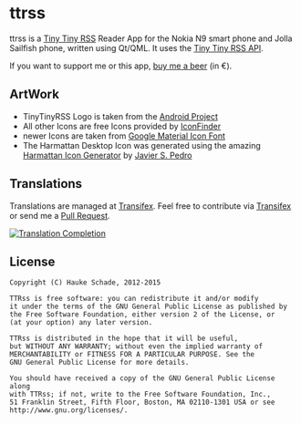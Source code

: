 ttrss
==========

ttrss is a [Tiny Tiny RSS](http://tt-rss.org) Reader App for the
Nokia N9 smart phone and Jolla Sailfish phone, written using Qt/QML.
It uses the [Tiny Tiny RSS API](http://tt-rss.org/redmine/projects/tt-rss/wiki/JsonApiReference).

If you want to support me or this app, [buy me a beer](https://www.paypal.com/cgi-bin/webscr?cmd=_s-xclick&hosted_button_id=WUWGSGAK8K7ZN) (in &euro;).

ArtWork
----------
* TinyTinyRSS Logo is taken from the [Android Project](http://tt-rss.org/redmine/projects/tt-rss-android/wiki/)
* All other Icons are free Icons provided by [IconFinder](http://www.iconfinder.com/search/?q=iconset%3Adevelopperss)
* newer Icons are taken from [Google Material Icon Font](http://google.github.io/material-design-icons)
* The Harmattan Desktop Icon was generated using the amazing [Harmattan Icon Generator](http://apps.javispedro.com/nit/hicg/) by [Javier S. Pedro](https://gitorious.org/hicg/hicg)

Translations
----------

Translations are managed at [Transifex](https://www.transifex.com/). Feel free to contribute via [Transifex](https://www.transifex.com/projects/p/ttrss/resource/main/) or send me a [Pull Request](https://github.com/cnlpete/ttrss/pulls).

[![Translation Completion](https://www.transifex.com/projects/p/ttrss/resource/main/chart/image_png)](https://www.transifex.com/projects/p/ttrss/resource/main/)


License
----------

    Copyright (C) Hauke Schade, 2012-2015

    TTRss is free software: you can redistribute it and/or modify
    it under the terms of the GNU General Public License as published by
    the Free Software Foundation, either version 2 of the License, or
    (at your option) any later version.

    TTRss is distributed in the hope that it will be useful,
    but WITHOUT ANY WARRANTY; without even the implied warranty of
    MERCHANTABILITY or FITNESS FOR A PARTICULAR PURPOSE. See the
    GNU General Public License for more details.

    You should have received a copy of the GNU General Public License along
    with TTRss; if not, write to the Free Software Foundation, Inc.,
    51 Franklin Street, Fifth Floor, Boston, MA 02110-1301 USA or see
    http://www.gnu.org/licenses/.
